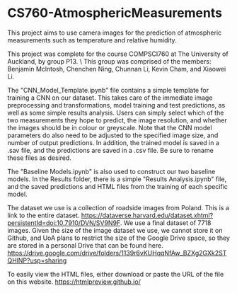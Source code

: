 # CS760-AtmosphericMeasurements

This project aims to use camera images for the prediction of atmospheric measurements such as temperature and relative humidity. 

This project was complete for the course COMPSCI760 at The University of Auckland, by group P13. \\
This group was comprised of the members: Benjamin Mclntosh, Chenchen Ning, Chunnan Li, Kevin Cham, and Xiaowei Li.

The "CNN_Model_Template.ipynb" file contains a simple template for training a CNN on our dataset. This takes care of the immediate image preprocessing and transformations, model training and test predictions, as well as some simple results analysis.
Users can simply select which of the two measurements they hope to predict, the image resolution, and whether the images should be in colour or greyscale. Note that the CNN model parameters do also need to be adjusted to the specified image size, and number of output predictions.
In addition, the trained model is saved in a .sav file, and the predictions are saved in a .csv file. Be sure to rename these files as desired.

The "Baseline Models.ipynb" is also used to construct our two baseline models.
In the Results folder, there is a simple "Results Analysis.ipynb" file, and the saved predictions and HTML files from the training of each specific model.

The dataset we use is a collection of roadside images from Poland. This is a link to the entire dataset. https://dataverse.harvard.edu/dataset.xhtml?persistentId=doi:10.7910/DVN/SV9N9F.
We use a final dataset of 7718 images. Given the size of the image dataset we use, we cannot store it on Github, and UoA plans to restrict the size of the Google Drive space, so they are stored in a personal Drive that can be found here.
https://drive.google.com/drive/folders/1139r6vKUHqqNfAw_BZXg2GXk2STQHlNP?usp=sharing

To easily view the HTML files, either download or paste the URL of the file on this website.
https://htmlpreview.github.io/
